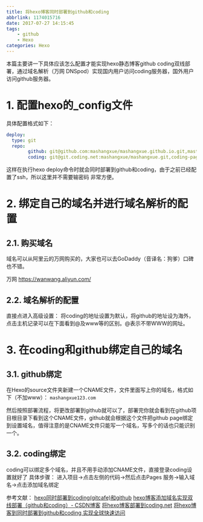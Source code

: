```yaml
---
title: 将hexo博客同时部署到github和coding
abbrlink: 1174015716
date: 2017-07-27 14:15:45
tags: 
    - github
    - Hexo
categories: Hexo
---
```

本篇主要讲一下具体应该怎么配置才能实现hexo静态博客github coding双线部署，通过域名解析（万网 DNSpod）实现国内用户访问coding服务器，国外用户访问github服务器。
<!-- more -->
# 1. 配置hexo的_config文件

具体配置格式如下：

```yml
deploy:
  type: git
  repo:
        github: git@github.com:mashangxue/mashangxue.github.io.git,master
        coding: git@git.coding.net:mashangxue/mashangxue.git,coding-pages

```
这样在执行hexo deploy命令时就会同时部署到github和coding，由于之前已经配置了ssh，所以这里并不需要输密码 非常方便。


# 2. 绑定自己的域名并进行域名解析的配置

## 2.1. 购买域名

域名可以从阿里云的万网购买的，大家也可以去GoDaddy（音译名：狗爹）口碑也不错。

万网 https://wanwang.aliyun.com/ 

## 2.2. 域名解析的配置

直接点进入高级设置：
将coding的地址设置为默认，将github的地址设为海外，点击主机记录可以在下面看到@及www等的区别。@表示不带WWW的网址。


# 3. 在coding和github绑定自己的域名

## 3.1. github绑定

在Hexo的source文件夹新建一个CNAME文件，文件里面写上你的域名，格式如下（不加www）：
`mashangxue123.com`

然后按照部署流程，将更改部署到github就可以了，部署完你就会看到在github项目根目录下看到这个CNAME文件，github就会根据这个文件把github page绑定到设置域名，值得注意的是CNAME文件只能写一个域名，写多个的话也只能识别一个。

## 3.2. coding绑定

coding可以绑定多个域名，并且不用手动添加CNAME文件，直接登录coding设置就好了
具体步骤：
进入项目->点击左侧的代码->然后点击Pages 服务->输入域名->点击添加域名绑定

参考文献：
[hexo同时部署到coding(gitcafe)和github](http://shomy.top/2016/03/03/hexo-in-coding-github/)
[hexo博客添加域名实现双线部署（github和coding）- CSDN博客](http://blog.csdn.net/qiuchengjia/article/details/52923156)
[将hexo博客部署到coding.net](http://www.ieclipse.cn/2016/09/08/Web/hexo-coding-pages/index.html#部署验证)
[将hexo博客到同时部署到github和coding 实现全球快速访问 ](http://xiaobin.me/2016/06/01/github-coding-deploy/)